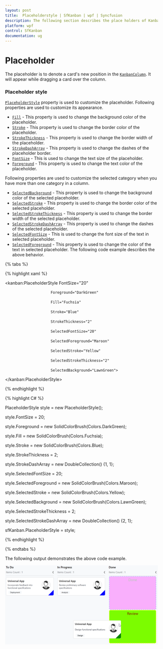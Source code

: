 ```yaml
---
layout: post
title:  Placeholderstyle | SfKanban | wpf | Syncfusion
description: The following section describes the place holders of Kanban card while dragging.
platform: wpf
control: SfKanban
documentation: ug
---
```


# Placeholder

The placeholder is to denote a card's new position in the [`KanbanColumn`](https://help.syncfusion.com/cr/cref_files/wpf/Syncfusion.SfKanban.WPF~Syncfusion.UI.Xaml.Kanban.KanbanColumn.html). It will appear while dragging a card over the column.

### Placeholder style

[`PlaceholderStyle`](https://help.syncfusion.com/cr/cref_files/wpf/Syncfusion.SfKanban.WPF~Syncfusion.UI.Xaml.Kanban.PlaceholderStyle.html) property is used to customize the placeholder. Following properties are used to customize its appearance.

* [`Fill`](https://help.syncfusion.com/cr/cref_files/wpf/Syncfusion.SfKanban.WPF~Syncfusion.UI.Xaml.Kanban.PlaceholderStyle~Fill.html)  	 - This property is used to change the background color of the placeholder.
* [`Stroke`](https://help.syncfusion.com/cr/cref_files/wpf/Syncfusion.SfKanban.WPF~Syncfusion.UI.Xaml.Kanban.PlaceholderStyle~Stroke.html) 	 	 - This property is used to change the border color of the placeholder.
* [`StrokeThickness`](https://help.syncfusion.com/cr/cref_files/wpf/Syncfusion.SfKanban.WPF~Syncfusion.UI.Xaml.Kanban.PlaceholderStyle~StrokeThickness.html)  	 - This property is used to change the border width of the placeholder.
* [`StrokeDashArray`](https://help.syncfusion.com/cr/cref_files/wpf/Syncfusion.SfKanban.WPF~Syncfusion.UI.Xaml.Kanban.PlaceholderStyle~StrokeDashArray.html)     - This property is used to change the dashes of the placeholder border.
* [`FontSize`](https://help.syncfusion.com/cr/cref_files/wpf/Syncfusion.SfKanban.WPF~Syncfusion.UI.Xaml.Kanban.PlaceholderStyle~FontSize.html)            - This is used to change the text size of the placeholder.
* [`Foreground`](https://help.syncfusion.com/cr/cref_files/wpf/Syncfusion.SfKanban.WPF~Syncfusion.UI.Xaml.Kanban.PlaceholderStyle~Foreground.html)           - This property is used to change the text color of the placeholder.

Following properties are used to customize the selected category when you have more than one category in a column.

* [`SelectedBackground`](https://help.syncfusion.com/cr/cref_files/wpf/Syncfusion.SfKanban.WPF~Syncfusion.UI.Xaml.Kanban.PlaceholderStyle~SelectedBackground.html) 	- This property is used to change the background color of the selected placeholder.
* [`SelectedStroke`](https://help.syncfusion.com/cr/cref_files/wpf/Syncfusion.SfKanban.WPF~Syncfusion.UI.Xaml.Kanban.PlaceholderStyle~SelectedStroke.html) 		- This property is used to change the border color of the selected placeholder.
* [`SelectedStrokeThickness`](https://help.syncfusion.com/cr/cref_files/wpf/Syncfusion.SfKanban.WPF~Syncfusion.UI.Xaml.Kanban.PlaceholderStyle~SelectedStrokeThickness.html) 	- This property is used to change the border width of the selected placeholder.
* [`SelectedStrokeDashArray`](https://help.syncfusion.com/cr/cref_files/wpf/Syncfusion.SfKanban.WPF~Syncfusion.UI.Xaml.Kanban.PlaceholderStyle~SelectedStrokeDashArray.html)     - This property is used to change the dashes of the selected placeholder.
* [`SelectedFontSize`](https://help.syncfusion.com/cr/cref_files/wpf/Syncfusion.SfKanban.WPF~Syncfusion.UI.Xaml.Kanban.PlaceholderStyle~SelectedFontSize.html)            - This is used to change the font size of the text in selected placeholder.
* [`SelectedForeground`](https://help.syncfusion.com/cr/cref_files/wpf/Syncfusion.SfKanban.WPF~Syncfusion.UI.Xaml.Kanban.PlaceholderStyle~SelectedForeground.html)           - This property is used to change the color of the text in selected placeholder.
The following code example describes the above behavior.

{% tabs %}

{% highlight xaml %}

<kanban:PlaceholderStyle FontSize="20"

                         Foreground="DarkGreen"

                         Fill="Fuchsia"

                         Stroke="Blue"

                         StrokeThickness="2"

                         SelectedFontSize="20"

                         SelectedForeground="Maroon"

                         SelectedStroke="Yellow"

                         SelectedStrokeThickness="2"

                         SelectedBackground="LawnGreen">

</kanban:PlaceholderStyle>


{% endhighlight %}

{% highlight C# %}

PlaceholderStyle style = new PlaceholderStyle();

style.FontSize = 20;

style.Foreground = new SolidColorBrush(Colors.DarkGreen);

style.Fill = new SolidColorBrush(Colors.Fuchsia);

style.Stroke = new SolidColorBrush(Colors.Blue);

style.StrokeThickness = 2;

style.StrokeDashArray = new DoubleCollection() {1, 1};

style.SelectedFontSize = 20;

style.SelectedForeground = new SolidColorBrush(Colors.Maroon);

style.SelectedStroke = new SolidColorBrush(Colors.Yellow);

style.SelectedBackground = new SolidColorBrush(Colors.LawnGreen);

style.SelectedStrokeThickness = 2;

style.SelectedStrokeDashArray = new DoubleCollection() {2, 1};

sfKanban.PlaceholderStyle = style;

{% endhighlight %}

{% endtabs %}

The following output demonstrates the above code example.

![Placeholder support in WPF SfKanban](SfKanban_images/PlaceholderStyle.png)
